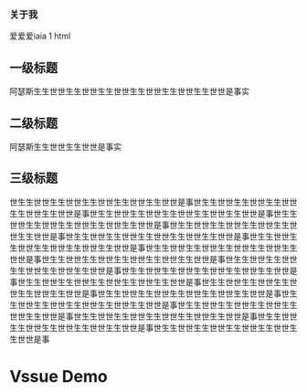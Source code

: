 <!-- ---
navbar: false
---   -->

<!-- 禁用导航 -->
### 关于我
爱爱爱iaia  1  html


## 一级标题
阿瑟斯生生世世生生世世生生世世生生世世生生世世生生世世是事实
## 二级标题
阿瑟斯生生世世生生世世是事实
## 三级标题
世生生世世生生世世生生世世生生世世生生世世是事世生生世世生生世世生生世世生生世世生生世世是事世生生世世生生世世生生世世生生世世生生世世是事世生生世世生生世世生生世世生生世世生生世世是事世生生世世生生世世生生世世生生世世生生世世是事世生生世世生生世世生生世世生生世世生生世世是事世生生世世生生世世生生世世生生世世生生世世是事世生生世世生生世世生生世世生生世世生生世世是事世生生世世生生世世生生世世生生世世生生世世是事世生生世世生生世世生生世世生生世世生生世世是事世生生世世生生世世生生世世生生世世生生世世是事世生生世世生生世世生生世世生生世世生生世世是事世生生世世生生世世生生世世生生世世生生世世是事世生生世世生生世世生生世世生生世世生生世世是事世生生世世生生世世生生世世生生世世生生世世是事世生生世世生生世世生生世世生生世世生生世世是事世生生世世生生世世生生世世生生世世生生世世是事世生生世世生生世世生生世世生生世世生生世世是事世生生世世生生世世生生世世生生世世生生世世是事

# Vssue Demo

<Vssue />